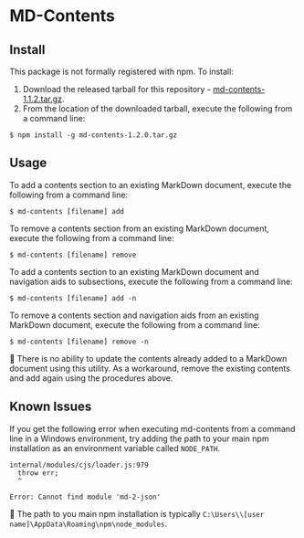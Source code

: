 # MD-Contents

## Install

This package is not formally registered with npm.  To install:

1. Download the released tarball for this repository - [md-contents-1.1.2.tar.gz](https://github.com/thepeej-pwhite6/md-contents/archive/v1.2.0.tar.gz).
1. From the location of the downloaded tarball, execute the following from a command line:

```{shell}
$ npm install -g md-contents-1.2.0.tar.gz
```

## Usage

To add a contents section to an existing MarkDown document, execute the following from a command line:


```{shell}
$ md-contents [filename] add
```

To remove a contents section from an existing MarkDown document, execute the following from a command line:


```{shell}
$ md-contents [filename] remove
```

To add a contents section to an existing MarkDown document and navigation aids to subsections, execute the following from a command line:


```{shell}
$ md-contents [filename] add -n
```

To remove a contents section and navigation aids from an existing MarkDown document, execute the following from a command line:


```{shell}
$ md-contents [filename] remove -n
```

:notebook: There is no ability to update the contents already added to a MarkDown document using this utility.  As a workaround, remove the existing contents and add again using the procedures above.


## Known Issues

If you get the following error when executing md-contents from a command line in a Windows environment, try adding the path to your main npm installation as an environment variable called `NODE_PATH`.


```{shell}
internal/modules/cjs/loader.js:979
  throw err;
  ^

Error: Cannot find module 'md-2-json'
```

:notebook: The path to you main npm installation is typically `C:\Users\\[user name]\AppData\Roaming\npm\node_modules`.
